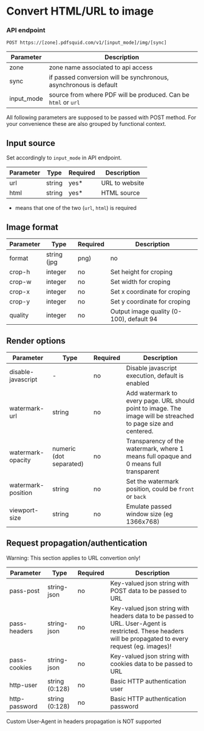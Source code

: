 # Convert HTML/URL to image

### API endpoint

`POST https://[zone].pdfsquid.com/v1/[input_mode]/img/[sync]`

Parameter | Description
-------- | ---------
zone | zone name associated to api access
sync | if passed conversion will be synchronous, asynchronous is default
input_mode | source from where PDF will be produced. Can be `html` or `url`

All following parameters are supposed to be passed with POST method. For your convenience these are also grouped by functional context.

## Input source

Set accordingly to `input_mode` in API endpoint.

Parameter | Type | Required | Description |
-------- | --------- | -------- | ---  |
url | string | yes* | URL to website
html | string | yes* | HTML source

* means that one of the two (`url`, `html`) is required

## Image format

Parameter | Type | Required | Description |
-------- | --------- | -------- | ---  |
format | string (jpg|png) | no | Image format, default jpg
crop-h | integer | no | Set height for croping
crop-w | integer | no | Set width for croping
crop-x | integer | no | Set x coordinate for croping
crop-y | integer | no | Set y coordinate for croping
quality | integer | no | Output image quality (0-100), default 94

## Render options

Parameter | Type | Required | Description |
-------- | --------- | -------- | ---  |
disable-javascript | - | no | Disable javascript execution, default is enabled
watermark-url | string | no | Add watermark to every page. URL should point to image. The image will be streached to page size and centered.
watermark-opacity | numeric (dot separated) | no | Transparency of the watermark, where 1 means full opaque and 0 means full transparent
watermark-position | string | no | Set the watermark position, could be `front` or `back`
viewport-size | string | no | Emulate passed window size (eg 1366x768)

## Request propagation/authentication

Warning: This section applies to URL convertion only!

Parameter | Type | Required | Description |
-------- | --------- | -------- | ---  |
pass-post | string-json | no | Key-valued json string with POST data to be passed to URL
pass-headers | string-json | no | Key-valued json string with headers data to be passed to URL. User-Agent is restricted. These headers will be propagated to every request (eg. images)!
pass-cookies | string-json | no | Key-valued json string with cookies data to be passed to URL
http-user | string (0:128) | no | Basic HTTP authentication user
http-password | string (0:128) | no | Basic HTTP authentication password

<aside class="notice">
Custom User-Agent in headers propagation is NOT supported
</aside>
